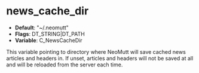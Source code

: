 # news_cache_dir

- **Default**: "~/.neomutt"
- **Flags**: DT_STRING|DT_PATH
- **Variable**: C_NewsCacheDir

This variable pointing to directory where NeoMutt will save cached news
articles and headers in. If unset, articles and headers will not be
saved at all and will be reloaded from the server each time.

